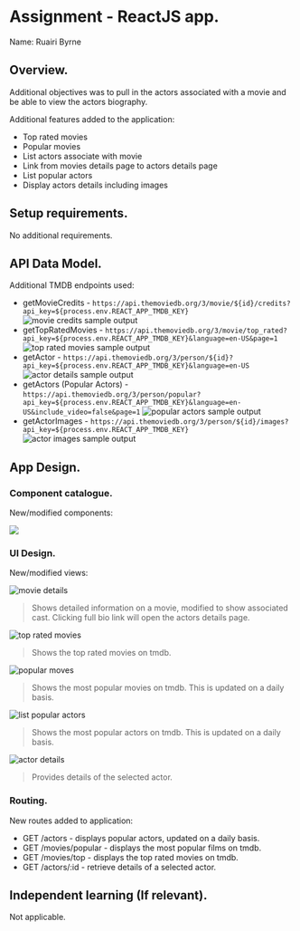 # Assignment - ReactJS app.

Name: Ruairi Byrne

## Overview.

Additional objectives was to pull in the actors associated with a movie and be able to view the actors biography.


Additional features added to the application:
 
 + Top rated movies
 + Popular movies
 + List actors associate with movie
 + Link from movies details page to actors details page
 + List popular actors
 + Display actors details including images

## Setup requirements.

No additional requirements.

## API Data Model.

Additional TMDB endpoints used:

 + getMovieCredits - `https://api.themoviedb.org/3/movie/${id}/credits?api_key=${process.env.REACT_APP_TMDB_KEY}`
 ![movie credits sample output](./moviecreditsoutput.PNG?raw=true)
 + getTopRatedMovies - `https://api.themoviedb.org/3/movie/top_rated?api_key=${process.env.REACT_APP_TMDB_KEY}&language=en-US&page=1`
 ![top rated movies sample output](./topratedoutput.PNG?raw=true)
 + getActor - `https://api.themoviedb.org/3/person/${id}?api_key=${process.env.REACT_APP_TMDB_KEY}&language=en-US`
 ![actor details sample output](./actordetailsoutput.PNG?raw=true)
 + getActors (Popular Actors) - `https://api.themoviedb.org/3/person/popular?api_key=${process.env.REACT_APP_TMDB_KEY}&language=en-US&include_video=false&page=1`
 ![popular actors sample output](./listactorsoutput.PNG?raw=true)
 + getActorImages - `https://api.themoviedb.org/3/person/${id}/images?api_key=${process.env.REACT_APP_TMDB_KEY}`
 ![actor images sample output](./actordetailsimagesoutput.PNG?raw=true)

## App Design.

### Component catalogue.

New/modified components:

![][stories]

### UI Design.

New/modified views:

![movie details](./moviedetails.PNG?raw=true)
>Shows detailed information on a movie, modified to show associated cast. Clicking full bio link will open the actors details page.

![top rated movies](./toprated.PNG?raw=true)
>Shows the top rated movies on tmdb.

![popular moves](./popular.PNG?raw=true)
>Shows the most popular movies on tmdb.  This is updated on a daily basis.

![list popular actors](./listactors.PNG?raw=true)
>Shows the most popular actors on tmdb.  This is updated on a daily basis.

![actor details](./actordetails.PNG?raw=true)
>Provides details of the selected actor.

### Routing.

New routes added to application:

+ GET /actors - displays popular actors, updated on a daily basis.
+ GET /movies/popular - displays the most popular films on tmdb.
+ GET /movies/top - displays the top rated movies on tmdb.
+ GET /actors/:id - retrieve details of a selected actor.

## Independent learning (If relevant).

Not applicable.




[stories]: ./storybook.png